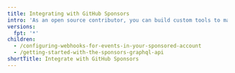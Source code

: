 ```yaml
---
title: Integrating with GitHub Sponsors
intro: 'As an open source contributor, you can build custom tools to manage your GitHub sponsorships.'
versions:
  fpt: '*'
children:
  - /configuring-webhooks-for-events-in-your-sponsored-account
  - /getting-started-with-the-sponsors-graphql-api
shortTitle: Integrate with GitHub Sponsors
---
```


